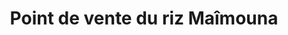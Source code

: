 ---
title: "Point de vente du riz Maîmouna"
url: /gueckedou/point-de-vente-du-riz-maimouna/
shop: Lebensmittel
---